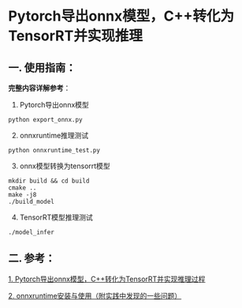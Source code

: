 # Pytorch导出onnx模型，C++转化为TensorRT并实现推理

## 一. 使用指南：
**完整内容详解参考**：

1. Pytorch导出onnx模型
```
python export_onnx.py
```

2. onnxruntime推理测试
```
python onnxruntime_test.py
```

3. onnx模型转换为tensorrt模型
```
mkdir build && cd build
cmake ..
make -j8
./build_model
```

4. TensorRT模型推理测试
```
./model_infer
```

## 二. 参考：  

[1. Pytorch导出onnx模型，C++转化为TensorRT并实现推理过程](https://blog.csdn.net/weixin_44966641/article/details/125472418?utm_medium=distribute.pc_relevant.none-task-blog-2~default~baidujs_title~default-0-125472418-blog-124557053.pc_relevant_default&spm=1001.2101.3001.4242.1&utm_relevant_index=3#t2)  

[2. onnxruntime安装与使用（附实践中发现的一些问题）](https://blog.csdn.net/qq_43673118/article/details/123281548)
